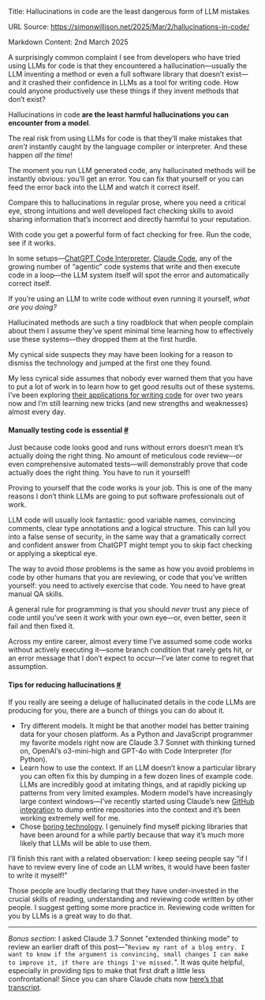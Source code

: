 Title: Hallucinations in code are the least dangerous form of LLM mistakes

URL Source: https://simonwillison.net/2025/Mar/2/hallucinations-in-code/

Markdown Content:
2nd March 2025

A surprisingly common complaint I see from developers who have tried using LLMs for code is that they encountered a hallucination—usually the LLM inventing a method or even a full software library that doesn’t exist—and it crashed their confidence in LLMs as a tool for writing code. How could anyone productively use these things if they invent methods that don’t exist?

Hallucinations in code **are the least harmful hallucinations you can encounter from a model**.

The real risk from using LLMs for code is that they’ll make mistakes that _aren’t_ instantly caught by the language compiler or interpreter. And these happen _all the time_!

The moment you run LLM generated code, any hallucinated methods will be instantly obvious: you’ll get an error. You can fix that yourself or you can feed the error back into the LLM and watch it correct itself.

Compare this to hallucinations in regular prose, where you need a critical eye, strong intuitions and well developed fact checking skills to avoid sharing information that’s incorrect and directly harmful to your reputation.

With code you get a powerful form of fact checking for free. Run the code, see if it works.

In some setups—[ChatGPT Code Interpreter](https://simonwillison.net/tags/code-interpreter/), [Claude Code](https://docs.anthropic.com/en/docs/agents-and-tools/claude-code/overview), any of the growing number of “agentic” code systems that write and then execute code in a loop—the LLM system itself will spot the error and automatically correct itself.

If you’re using an LLM to write code without even running it yourself, _what are you doing?_

Hallucinated methods are such a tiny roadblock that when people complain about them I assume they’ve spent minimal time learning how to effectively use these systems—they dropped them at the first hurdle.

My cynical side suspects they may have been looking for a reason to dismiss the technology and jumped at the first one they found.

My less cynical side assumes that nobody ever warned them that you have to put a lot of work in to learn how to get good results out of these systems. I’ve been exploring [their applications for writing code](https://simonwillison.net/tags/ai-assisted-programming/) for over two years now and I’m still learning new tricks (and new strengths and weaknesses) almost every day.

#### Manually testing code is essential [#](https://simonwillison.net/2025/Mar/2/hallucinations-in-code/#qa)

Just because code looks good and runs without errors doesn’t mean it’s actually doing the right thing. No amount of meticulous code review—or even comprehensive automated tests—will demonstrably prove that code actually does the right thing. You have to run it yourself!

Proving to yourself that the code works is your job. This is one of the many reasons I don’t think LLMs are going to put software professionals out of work.

LLM code will usually look fantastic: good variable names, convincing comments, clear type annotations and a logical structure. This can lull you into a false sense of security, in the same way that a gramatically correct and confident answer from ChatGPT might tempt you to skip fact checking or applying a skeptical eye.

The way to avoid _those_ problems is the same as how you avoid problems in code by other humans that you are reviewing, or code that you’ve written yourself: you need to actively exercise that code. You need to have great manual QA skills.

A general rule for programming is that you should _never_ trust any piece of code until you’ve seen it work with your own eye—or, even better, seen it fail and then fixed it.

Across my entire career, almost every time I’ve assumed some code works without actively executing it—some branch condition that rarely gets hit, or an error message that I don’t expect to occur—I’ve later come to regret that assumption.

#### Tips for reducing hallucinations [#](https://simonwillison.net/2025/Mar/2/hallucinations-in-code/#tips)

If you really are seeing a deluge of hallucinated details in the code LLMs are producing for you, there are a bunch of things you can do about it.

*   Try different models. It might be that another model has better training data for your chosen platform. As a Python and JavaScript programmer my favorite models right now are Claude 3.7 Sonnet with thinking turned on, OpenAI’s o3-mini-high and GPT-4o with Code Interpreter (for Python).
*   Learn how to use the context. If an LLM doesn’t know a particular library you can often fix this by dumping in a few dozen lines of example code. LLMs are incredibly good at imitating things, and at rapidly picking up patterns from very limited examples. Modern model’s have increasingly large context windows—I’ve recently started using Claude’s new [GitHub integration](https://support.anthropic.com/en/articles/10167454-using-the-github-integration) to dump entire repositories into the context and it’s been working extremely well for me.
*   Chose [boring technology](https://boringtechnology.club/). I genuinely find myself picking libraries that have been around for a while partly because that way it’s much more likely that LLMs will be able to use them.

I’ll finish this rant with a related observation: I keep seeing people say “if I have to review every line of code an LLM writes, it would have been faster to write it myself!”

Those people are loudly declaring that they have under-invested in the crucial skills of reading, understanding and reviewing code written by other people. I suggest getting some more practice in. Reviewing code written for you by LLMs is a great way to do that.

* * *

_Bonus section_: I asked Claude 3.7 Sonnet "extended thinking mode" to review an earlier draft of this post—"`Review my rant of a blog entry. I want to know if the argument is convincing, small changes I can make to improve it, if there are things I've missed.`". It was quite helpful, especially in providing tips to make that first draft a little less confrontational! Since you can share Claude chats now [here’s that transcript](https://claude.ai/share/685cd6d9-f18a-47ef-ae42-e9815df821f1).
